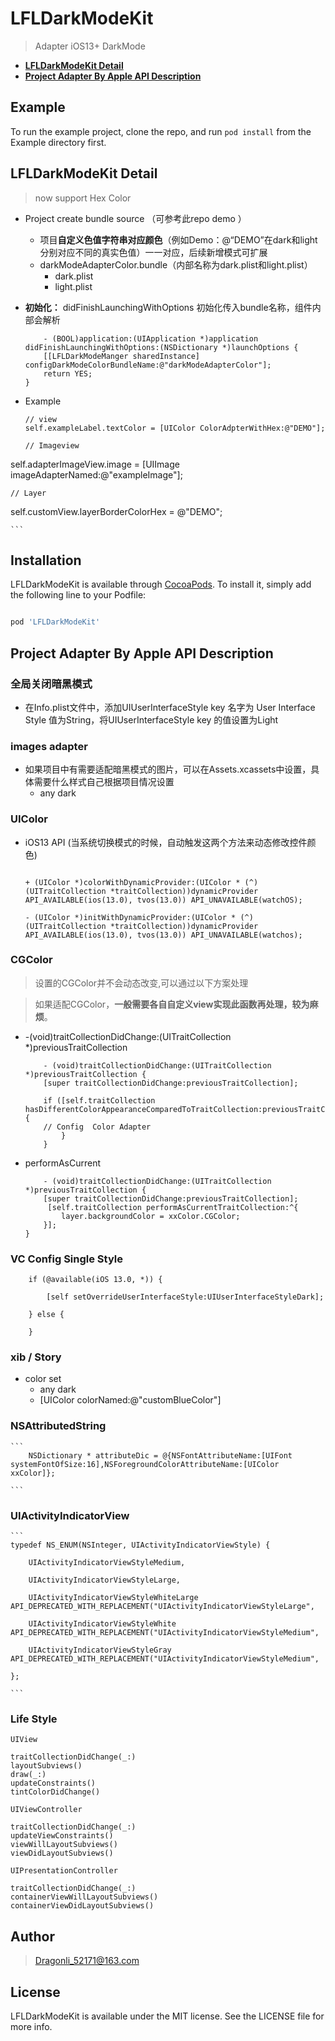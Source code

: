 # LFLDarkModeKit

> Adapter iOS13+ DarkMode 

- **[LFLDarkModeKit Detail](#use)** 
- **[Project Adapter By Apple API Description](#darkMode)** 

## Example

To run the example project, clone the repo, and run `pod install` from the 
Example directory first.

## <a name="use"></a> LFLDarkModeKit Detail

> now support Hex Color 

- Project create bundle source （可参考此repo demo ）
	- 项目**自定义色值字符串对应颜色**（例如Demo：@“DEMO”在dark和light分别对应不同的真实色值）一一对应，后续新增模式可扩展
	-  darkModeAdapterColor.bundle（内部名称为dark.plist和light.plist）
		- dark.plist
		- light.plist

- **初始化：** didFinishLaunchingWithOptions 初始化传入bundle名称，组件内部会解析

	```
		- (BOOL)application:(UIApplication *)application didFinishLaunchingWithOptions:(NSDictionary *)launchOptions {
	    [[LFLDarkModeManger sharedInstance] configDarkModeColorBundleName:@"darkModeAdapterColor"];
	    return YES;
	}

	```

- Example  

	```
	// view
   self.exampleLabel.textColor = [UIColor ColorAdpterWithHex:@"DEMO"];
  
  	// Imageview 
self.adapterImageView.image = [UIImage imageAdapterNamed:@"exampleImage"];

	// Layer 
  self.customView.layerBorderColorHex = @"DEMO";
	    
	```

## Installation

LFLDarkModeKit is available through [CocoaPods](https://cocoapods.org). To install it, simply add the following line to your Podfile:

```ruby

pod 'LFLDarkModeKit'

```

## <a name="darkMode"></a> Project Adapter By Apple API Description

### 全局关闭暗黑模式

- 在Info.plist文件中，添加UIUserInterfaceStyle key 名字为 User Interface Style 值为String，将UIUserInterfaceStyle key 的值设置为Light

### images adapter

- 如果项目中有需要适配暗黑模式的图片，可以在Assets.xcassets中设置，具体需要什么样式自己根据项目情况设置
	- any dark 
	
### UIColor

- iOS13 API (当系统切换模式的时候，自动触发这两个方法来动态修改控件颜色)

	```

	+ (UIColor *)colorWithDynamicProvider:(UIColor * (^)(UITraitCollection *traitCollection))dynamicProvider API_AVAILABLE(ios(13.0), tvos(13.0)) API_UNAVAILABLE(watchOS);

	- (UIColor *)initWithDynamicProvider:(UIColor * (^)(UITraitCollection *traitCollection))dynamicProvider API_AVAILABLE(ios(13.0), tvos(13.0)) API_UNAVAILABLE(watchos);

	```

### CGColor 

> 设置的CGColor并不会动态改变,可以通过以下方案处理

> 如果适配CGColor，**一般需要各自自定义view实现此函数再处理，较为麻烦**。

- -(void)traitCollectionDidChange:(UITraitCollection *)previousTraitCollection

	```
		- (void)traitCollectionDidChange:(UITraitCollection *)previousTraitCollection {
	    [super traitCollectionDidChange:previousTraitCollection];
	    
	    if ([self.traitCollection hasDifferentColorAppearanceComparedToTraitCollection:previousTraitCollection]) {
	    // Config  Color Adapter 
	    	}
	    }

	```
- performAsCurrent
	
	```
		- (void)traitCollectionDidChange:(UITraitCollection *)previousTraitCollection {
	    [super traitCollectionDidChange:previousTraitCollection];
	     [self.traitCollection performAsCurrentTraitCollection:^{
	        layer.backgroundColor = xxColor.CGColor;
	    }];
	}
	
	```

### VC Config Single Style 
 
```
	if (@available(iOS 13.0, *)) {
    
        [self setOverrideUserInterfaceStyle:UIUserInterfaceStyleDark];
        
    } else {
    
    }
```
### xib / Story 
- color set 
	- any dark 
	- [UIColor colorNamed:@"customBlueColor"] 

### NSAttributedString

	```
		NSDictionary * attributeDic = @{NSFontAttributeName:[UIFont systemFontOfSize:16],NSForegroundColorAttributeName:[UIColor xxColor]};
	
	```

### UIActivityIndicatorView


	```
	typedef NS_ENUM(NSInteger, UIActivityIndicatorViewStyle) {

	    UIActivityIndicatorViewStyleMedium,
	
	    UIActivityIndicatorViewStyleLarge,
	
	    UIActivityIndicatorViewStyleWhiteLarge API_DEPRECATED_WITH_REPLACEMENT("UIActivityIndicatorViewStyleLarge",
	
	    UIActivityIndicatorViewStyleWhite API_DEPRECATED_WITH_REPLACEMENT("UIActivityIndicatorViewStyleMedium",
	
	    UIActivityIndicatorViewStyleGray API_DEPRECATED_WITH_REPLACEMENT("UIActivityIndicatorViewStyleMedium",
	
	};
	
	```

### Life Style 

```
UIView

traitCollectionDidChange(_:)
layoutSubviews()
draw(_:)
updateConstraints()
tintColorDidChange()

UIViewController

traitCollectionDidChange(_:)
updateViewConstraints()
viewWillLayoutSubviews()
viewDidLayoutSubviews()

UIPresentationController

traitCollectionDidChange(_:)
containerViewWillLayoutSubviews()
containerViewDidLayoutSubviews()

```

## Author

> Dragonli_52171@163.com

## License

LFLDarkModeKit is available under the MIT license. See the LICENSE file for more info.

